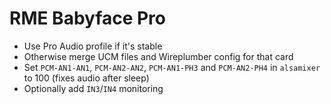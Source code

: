 # RME Babyface Pro
 * Use Pro Audio profile if it's stable
 * Otherwise merge UCM files and Wireplumber config for that card
 * Set `PCM-AN1-AN1`, `PCM-AN2-AN2`, `PCM-AN1-PH3` and `PCM-AN2-PH4` in `alsamixer` to 100 (fixes audio after sleep)
 * Optionally add `IN3`/`IN4` monitoring
